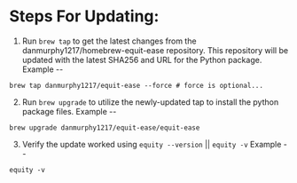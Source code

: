 # Steps For Updating:

1. Run `brew tap` to get the latest changes from the danmurphy1217/homebrew-equit-ease repository. This repository will be updated with the latest SHA256 and URL for the Python package.
Example --
```shell
brew tap danmurphy1217/equit-ease --force # force is optional...
```
2. Run `brew upgrade` to utilize the newly-updated tap to install the python package files.
Example --
```shell
brew upgrade danmurphy1217/equit-ease/equit-ease
```
3. Verify the update worked using `equity --version` || `equity -v`
Example --
```shell
equity -v
```
